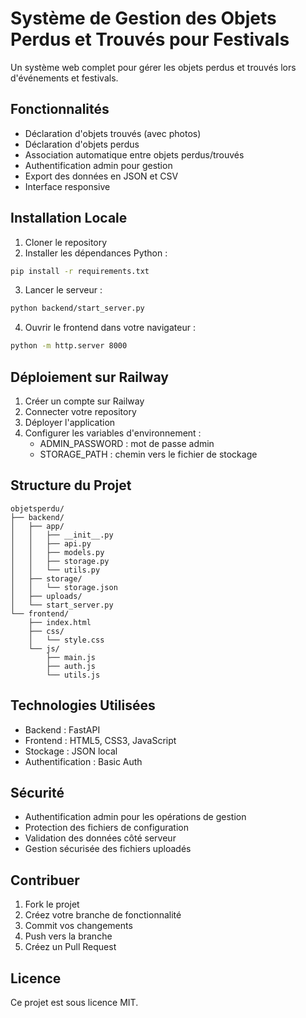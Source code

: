 # Système de Gestion des Objets Perdus et Trouvés pour Festivals

Un système web complet pour gérer les objets perdus et trouvés lors d'événements et festivals.

## Fonctionnalités

- Déclaration d'objets trouvés (avec photos)
- Déclaration d'objets perdus
- Association automatique entre objets perdus/trouvés
- Authentification admin pour gestion
- Export des données en JSON et CSV
- Interface responsive

## Installation Locale

1. Cloner le repository
2. Installer les dépendances Python :
```bash
pip install -r requirements.txt
```
3. Lancer le serveur :
```bash
python backend/start_server.py
```
4. Ouvrir le frontend dans votre navigateur :
```bash
python -m http.server 8000
```

## Déploiement sur Railway

1. Créer un compte sur Railway
2. Connecter votre repository
3. Déployer l'application
4. Configurer les variables d'environnement :
   - ADMIN_PASSWORD : mot de passe admin
   - STORAGE_PATH : chemin vers le fichier de stockage

## Structure du Projet

```
objetsperdu/
├── backend/
│   ├── app/
│   │   ├── __init__.py
│   │   ├── api.py
│   │   ├── models.py
│   │   ├── storage.py
│   │   └── utils.py
│   ├── storage/
│   │   └── storage.json
│   ├── uploads/
│   └── start_server.py
└── frontend/
    ├── index.html
    ├── css/
    │   └── style.css
    └── js/
        ├── main.js
        ├── auth.js
        └── utils.js
```

## Technologies Utilisées

- Backend : FastAPI
- Frontend : HTML5, CSS3, JavaScript
- Stockage : JSON local
- Authentification : Basic Auth

## Sécurité

- Authentification admin pour les opérations de gestion
- Protection des fichiers de configuration
- Validation des données côté serveur
- Gestion sécurisée des fichiers uploadés

## Contribuer

1. Fork le projet
2. Créez votre branche de fonctionnalité
3. Commit vos changements
4. Push vers la branche
5. Créez un Pull Request

## Licence

Ce projet est sous licence MIT.

